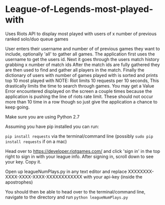 # League-of-Legends-most-played-with
Uses Riots API to display most played with users of x number of previous ranked solo/duo queue games

User enters their username and number of of previous games they want to include, optionally 'all' to gather all games.
The application first uses the username to get the users id.
Next it goes through the users match history grabbing x number of match ids
After the match ids are fully gathered they are then used to find and gather all players in the match.
Finally the dictionary of users with number of games played with is sorted and prints top 10 most played with
NOTE: Riot limits 10 requests per 10 seconds, This drastically limits the time to search through games. You may get a Value Error encountered displayed on the screen a couple times because the application is pushing the line of riots rate limit. These should not occur more than 10 time in a row though so just give the application a chance to keep going.

Make sure you are using Python 2.7

Assuming you have pip installed you can run:

`pip install requests` via the terminal/command line (possibly `sudo pip install requests` if on a mac)

Head over to https://developer.riotgames.com/ and click 'sign in' in the top right to sign in with your league info. After signing in, scroll down to see your key. Copy it.

Open up leagueNumPlays.py in any text editor and replace XXXXXXXX-XXXX-XXXX-XXXX-XXXXXXXXXXXX with your api-key (inside the apostrophes)

You should then be able to head over to the terminal/command line, navigate to the directory and run `python leagueNumPlays.py`
